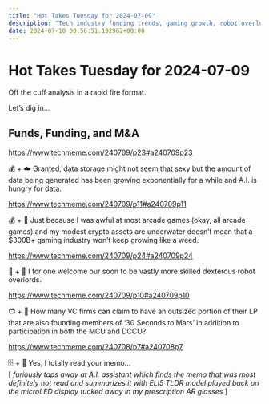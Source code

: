 ```yaml
---
title: "Hot Takes Tuesday for 2024-07-09"
description: "Tech industry funding trends, gaming growth, robot overlords, and unique VC firm connections."
date: 2024-07-10 00:56:51.192962+00:00
---
```


<!-- buttondown-editor-mode: plaintext --><h1>Hot Takes Tuesday for 2024-07-09</h1><p>Off the cuff analysis in a rapid fire format.</p><p>Let’s dig in…</p><h2>Funds, Funding, and M&amp;A</h2><p><a target="_blank" rel="noopener noreferrer nofollow" href="https://www.techmeme.com/240709/p23#a240709p23">https://www.techmeme.com/240709/p23#a240709p23</a></p><p>💰 + ☁️ Granted, data storage might not seem that sexy but the amount of data being generated has been growing exponentially for a while and A.I. is hungry for data. </p><p><a target="_blank" rel="noopener noreferrer nofollow" href="https://www.techmeme.com/240709/p11#a240709p11">https://www.techmeme.com/240709/p11#a240709p11</a></p><p>💰 + 👾 Just because I was awful at most arcade games (okay, all arcade games) and my modest crypto assets are underwater doesn’t mean that a $300B+ gaming industry won’t keep growing like a weed.  </p><p><a target="_blank" rel="noopener noreferrer nofollow" href="https://www.techmeme.com/240709/p24#a240709p24">https://www.techmeme.com/240709/p24#a240709p24</a></p><p>🦾 + 🤖 I for one welcome our soon to be vastly more skilled dexterous robot overlords.</p><p><a target="_blank" rel="noopener noreferrer nofollow" href="https://www.techmeme.com/240709/p10#a240709p10">https://www.techmeme.com/240709/p10#a240709p10</a></p><p>📺 + 🤖  How many VC firms can claim to have an outsized portion of their LP that are also founding members of ‘30 Seconds to Mars’ in addition to participation in both the MCU and DCCU?</p><p><a target="_blank" rel="noopener noreferrer nofollow" href="https://www.techmeme.com/240708/p7#a240708p7">https://www.techmeme.com/240708/p7#a240708p7</a></p><p>🗄️ + 🤖 Yes, I totally read your memo… <br>[ <em> furiously taps away at A.I. assistant which finds the memo that was most definitely not read and summarizes it with ELI5 TLDR model played back on the microLED display tucked away in my prescription AR glasses </em>]</p><ol class="footnotes"></ol>